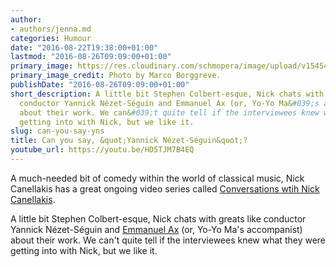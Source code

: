```yaml
---
author:
- authors/jenna.md
categories: Humour
date: "2016-08-22T19:38:00+01:00"
lastmod: "2016-08-26T09:09:00+01:00"
primary_image: https://res.cloudinary.com/schmopera/image/upload/v1545409169/media/webhook-uploads/1472134434939/2016-08-26---YNS-Marco-Borggreve.jpg.jpg
primary_image_credit: Photo by Marco Borggreve.
publishDate: "2016-08-26T09:09:00+01:00"
short_description: A little bit Stephen Colbert-esque, Nick chats with greats like
  conductor Yannick Nézet-Séguin and Emmanuel Ax (or, Yo-Yo Ma&#039;s accompanist)
  about their work. We can&#039;t quite tell if the interviewees knew what they were
  getting into with Nick, but we like it.
slug: can-you-say-yns
title: Can you say, &quot;Yannick Nézet-Séguin&quot;?
youtube_url: https://youtu.be/HD5TJM7B4EQ
---
```


A much-needed bit of comedy within the world of classical music, Nick Canellakis has a great ongoing video series called [Conversations wtih Nick Canellakis](http://www.conversationswithnick.com/).

A little bit Stephen Colbert-esque, Nick chats with greats like conductor Yannick Nézet-Séguin and [Emmanuel Ax](https://youtu.be/QKCpCzntriE) (or, Yo-Yo Ma's accompanist) about their work. We can't quite tell if the interviewees knew what they were getting into with Nick, but we like it.


